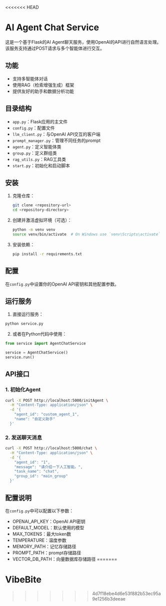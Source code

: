 <<<<<<< HEAD
# AI Agent Chat Service

这是一个基于Flask的AI Agent聊天服务，使用OpenAI的API进行自然语言处理。该服务支持通过POST请求与多个智能体进行交互。

## 功能

- 支持多智能体对话
- 使用RAG（检索增强生成）框架
- 提供友好的助手和数据分析功能

## 目录结构

- `app.py`：Flask应用的主文件
- `config.py`：配置文件
- `llm_client.py`：与OpenAI API交互的客户端
- `prompt_manager.py`：管理不同任务的prompt
- `agent.py`：定义智能体类
- `group.py`：定义群组类
- `rag_utils.py`：RAG工具类
- `start.py`：初始化和启动脚本

## 安装

1. 克隆仓库：

   ```bash
   git clone <repository-url>
   cd <repository-directory>
   ```

2. 创建并激活虚拟环境（可选）：

   ```bash
   python -m venv venv
   source venv/bin/activate  # On Windows use `venv\Scripts\activate`
   ```

3. 安装依赖：

   ```bash
   pip install -r requirements.txt
   ```

## 配置

在`config.py`中设置你的OpenAI API密钥和其他配置参数。

## 运行服务

1. 直接运行服务：

```bash
python service.py
```

2. 或者在Python代码中使用：

```python
from service import AgentChatService

service = AgentChatService()
service.run()
```

## API接口

### 1. 初始化Agent

```bash
curl -X POST http://localhost:5000/initAgent \
  -H "Content-Type: application/json" \
  -d '{
    "agent_id": "custom_agent_1",
    "name": "自定义助手"
  }'
```

### 2. 发送聊天消息

```bash
curl -X POST http://localhost:5000/chat \
  -H "Content-Type: application/json" \
  -d '{
    "agent_id": "1",
    "message": "请介绍一下人工智能。",
    "task_name": "chat",
    "group_id": "main_group"
  }'
```

## 配置说明

在`config.py`中可以配置以下参数：

- OPENAI_API_KEY：OpenAI API密钥
- DEFAULT_MODEL：默认使用的模型
- MAX_TOKENS：最大token数
- TEMPERATURE：温度参数
- MEMORY_PATH：记忆存储路径
- PROMPT_PATH：prompt存储路径
- VECTOR_DB_PATH：向量数据库存储路径
=======
# VibeBite
>>>>>>> 4d7f18ebe4d6e53f882b53ec95a9e1256b3deeae
